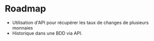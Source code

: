 # Roadmap

- Utilisation d'API pour récupérer les taux de changes de plusieurs monnaies
- Historique dans une BDD via API.